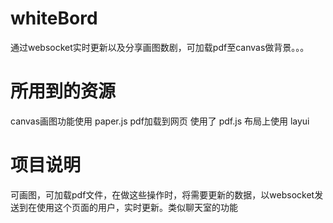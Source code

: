 # whiteBord
通过websocket实时更新以及分享画图数剧，可加载pdf至canvas做背景。。。

# 所用到的资源
canvas画图功能使用 paper.js
pdf加载到网页 使用了 pdf.js
布局上使用 layui

# 项目说明
可画图，可加载pdf文件，在做这些操作时，将需要更新的数据，以websocket发送到在使用这个页面的用户，实时更新。类似聊天室的功能